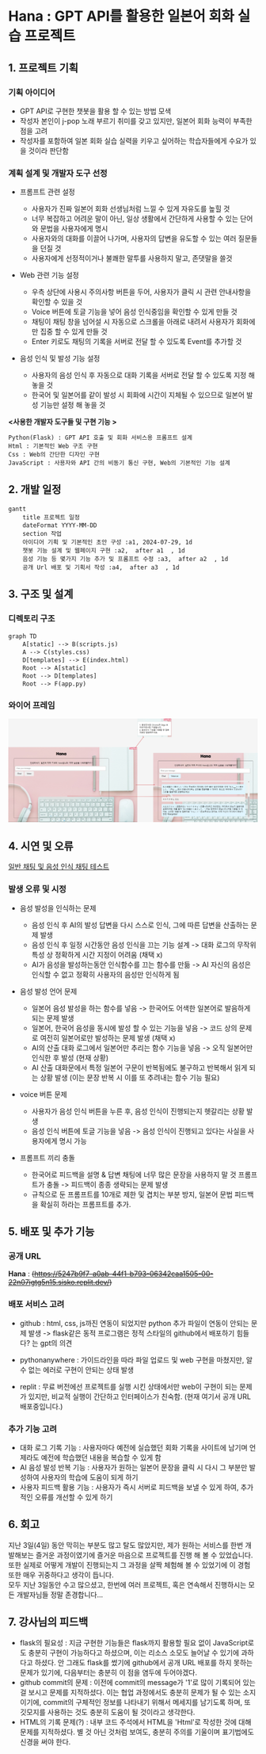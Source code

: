# **Hana** : GPT API를 활용한 일본어 회화 실습 프로젝트

## 1. 프로젝트 기획

### 기획 아이디어
  - GPT API로 구현한 챗봇을 활용 할 수 있는 방법 모색
  - 작성자 본인이 j-pop 노래 부르기 취미를 갖고 있지만, 일본어 회화 능력이 부족한 점을 고려
  - 작성자를 포함하여 일본 회화 실습 실력을 키우고 싶어하는 학습자들에게 수요가 있을 것이라 판단함

### 계획 설계 및 개발자 도구 선정
  - 프롬프트 관련 설정
    - 사용자가 진짜 일본어 회화 선생님처럼 느낄 수 있게 자유도를 높힐 것
    - 너무 복잡하고 어려운 말이 아닌, 일상 생활에서 간단하게 사용할 수 있는 단어와 문법을 사용자에게 명시
    - 사용자와의 대화를 이끌어 나가며, 사용자의 답변을 유도할 수 있는 여러 질문들을 던질 것
    - 사용자에게 선정적이거나 불쾌한 말투를 사용하지 말고, 존댓말을 쓸것

  - Web 관련 기능 설정
    - 우측 상단에 사용시 주의사항 버튼을 두어, 사용자가 클릭 시 관련 안내사항을 확인할 수 있을 것
    - Voice 버튼에 토글 기능을 넣어 음성 인식중임을 확인할 수 있게 만들 것
    - 채팅이 채팅 창을 넘어설 시 자동으로 스크롤을 아래로 내려서 사용자가 회화에만 집중 할 수 있게 만들 것
    - Enter 키로도 채팅의 기록을 서버로 전달 할 수 있도록 Event를 추가할 것
  - 음성 인식 및 발성 기능 설정
    - 사용자의 음성 인식 후 자동으로 대화 기록을 서버로 전달 할 수 있도록 지정 해 놓을 것
    - 한국어 및 일본어를 같이 발성 시 회화에 시간이 지체될 수 있으므로 일본어 발성 기능만 설정 해 놓을 것

  **<사용한 개발자 도구들 및 구현 기능 >**
  ```md
  Python(Flask) : GPT API 호출 및 회화 서비스용 프롬프트 설계
  Html : 기본적인 Web 구조 구현
  Css : Web의 간단한 디자인 구현
  JavaScript : 사용자와 API 간의 비동기 통신 구현, Web의 기본적인 기능 설계
  ```

## 2. 개발 일정

```mermaid
gantt
    title 프로젝트 일정
    dateFormat YYYY-MM-DD
    section 작업
    아이디어 기획 및 기본적인 초안 구성 :a1, 2024-07-29, 1d
    챗봇 기능 설계 및 웹페이지 구현 :a2,  after a1  , 1d
    음성 기능 등 몇가지 기능 추가 및 프롬프트 수정 :a3,  after a2  , 1d
    공개 Url 배포 및 기획서 작성 :a4,  after a3  , 1d
```

## 3. 구조 및 설계

### 디렉토리 구조
```mermaid
graph TD
    A[static] --> B(scripts.js)
    A --> C(styles.css)
    D[templates] --> E(index.html)
    Root --> A[static]
    Root --> D[templates]
    Root --> F(app.py)
```
### 와이어 프레임
![img](/Project_1/README_Contents/Hana_wireframe.png)


## 4. 시연 및 오류

[일반 채팅 및 음성 인식 채팅 테스트](/Project_1/templates/index.html)

### 발생 오류 및 시정

- 음성 발성을 인식하는 문제
  - 음성 인식 후 AI의 발성 답변을 다시 스스로 인식, 그에 따른 답변을 산출하는 문제 발생
  - 음성 인식 후 일정 시간동안 음성 인식을 끄는 기능 설계 -> 대화 로그의 무작위 특성 상 정확하게 시간 지정이 어려움 (채택 x)
  - AI가 음성을 발성하는동안 인식함수를 끄는 함수를 만듦 -> AI 자신의 음성은 인식할 수 없고 정확히 사용자의 음성만 인식하게 됨

- 음성 발성 언어 문제
  - 일본어 음성 발성을 하는 함수를 넣음 -> 한국어도 어색한 일본어로 발음하게 되는 문제 발생
  - 일본어, 한국어 음성을 동시에 발성 할 수 있는 기능을 넣음 -> 코드 상의 문제로 여전히 일본어로만 발성하는 문제 발생 (채택 x)
  - AI의 산출 대화 로그에서 일본어만 추리는 함수 기능을 넣음 -> 오직 일본어만 인식한 후 발성 (현재 상황)
  - AI 산출 대화문에서 특정 일본어 구문이 반복됨에도 불구하고 반복해서 읽게 되는 상황 발생 (이는 문장 반복 시 이를 또 추려내는 함수 기능 필요)

- voice 버튼 문제
  - 사용자가 음성 인식 버튼을 누른 후, 음성 인식이 진행되는지 헷갈리는 상황 발생
  - 음성 인식 버튼에 토글 기능을 넣음 ->  음성 인식이 진행되고 있다는 사실을 사용자에게 명시 가능

- 프롬프트 끼리 충돌
  - 한국어로 피드백을 설명 & 답변 채팅에 너무 많은 문장을 사용하지 말 것 프롬프트가 충돌 -> 피드백이 종종 생략되는 문제 발생
  - 규칙으로 둔 프롬프트를 10개로 제한 및 겹치는 부분 방지, 일본어 문법 피드백을 확실히 하라는 프롬프트를 추가. 


## 5. 배포 및 추가 기능

### 공개 URL
**Hana** :
~~(https://5247b9f7-a0ab-44f1-b793-06342caa1505-00-22n07igtg5n15.sisko.replit.dev/)~~

### 배포 서비스 고려

- github : html, css, js까진 연동이 되었지만 python 추가 파일이 연동이 안되는 문제 발생 -> flask같은 동적 프로그램은 정적 스타일의 github에서 배포하기 힘들다? 는 gpt의 의견

- pythonanywhere : 가이드라인을 따라 파일 업로드 및 web 구현을 마쳤지만, 알 수 없는 에러로 구현이 안되는 상태 발생

- replit : 무료 버전에선 프로젝트를 실행 시킨 상태에서만 web이 구현이 되는 문제가 있지만, 비교적 실행이 간단하고 인터페이스가 친숙함. (현재 여기서 공개 URL 배포중입니다.)

### 추가 기능 고려

- 대화 로그 기록 기능 : 사용자마다 예전에 실습했던 회화 기록을 사이트에 남기며 언제라도 예전에 학습했던 내용을 복습할 수 있게 함
- AI 음성 발성 반복 기능 : 사용자가 원하는 일본어 문장을 클릭 시 다시 그 부분만 발성하여 사용자의 학습에 도움이 되게 하기
- 사용자 피드백 활용 기능 : 사용자가 즉시 서버로 피드백을 보낼 수 있게 하여, 추가적인 오류를 개선할 수 있게 하기

## 6. 회고

지난 3일(4일) 동안 막히는 부분도 많고 탈도 많았지만, 제가 원하는 서비스를 한번 개발해보는 즐거운 과정이였기에 즐거운 마음으로 프로젝트를 진행 해 볼 수 있었습니다. <br>또한 실제로 어떻게 개발이 진행되는지 그 과정을 살짝 체험해 볼 수 있었기에 이 경험 또한 매우 귀중하다고 생각이 듭니다.<br>모두 지난 3일동안 수고 많으셨고, 한번에 여러 프로젝트, 혹은 연속해서 진행하시는 모든 개발자님들 정말 존경합니다...

## 7. 강사님의 피드백

- flask의 필요성 : 지금 구현한 기능들은 flask까지 활용할 필요 없이 JavaScript로도 충분히 구현이 가능하다고 하셨으며, 이는 리소스 소모도 늘어날 수 있기에 과하다고 하셨다. 안 그래도 flask를 썼기에 github에서 공개 URL 배포를 하지 못하는 문제가 있기에, 다음부터는 충분히 이 점을 염두에 두어야겠다.
- github commit의 문제 : 이전에 commit의 message가 '1'로 많이 기록되어 있는 걸 보시고 문제를 지적하셨다. 이는 협업 과정에서도 충분히 문제가 될 수 있는 소지이기에, commit의 구체적인 정보를 나타내기 위해서 메세지를 남기도록 하며, 또 깃모지를 사용하는 것도 충분히 도움이 될 것이라고 생각한다.
- HTML의 기록 문제(?) : 내부 코드 주석에서 HTML을 'Html'로 작성한 것에 대해 문제를 지적하셨다. 별 것 아닌 것처럼 보여도, 충분히 주의를 기울이며 표기법에도 신경을 써야 한다.
